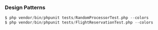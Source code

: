 ### Design Patterns

```php 
$ php vendor/bin/phpunit tests/RandomProcessorTest.php --colors
$ php vendor/bin/phpunit tests/FlightReservationTest.php --colors
```